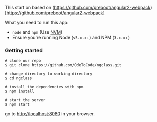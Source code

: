 This start on based on (https://github.com/preboot/angular2-webpack)[https://github.com/preboot/angular2-webpack]

What you need to run this app:
* `node` and `npm` (Use [NVM](https://github.com/creationix/nvm))
* Ensure you're running Node (`v5.x.x`+) and NPM (`3.x.x`+)

### Getting started

```
# clone our repo
$ git clone https://github.com/OdeToCode/ngclass.git

# change directory to working directory
$ cd ngclass

# install the dependencies with npm
$ npm install

# start the server
$ npm start
```
go to [http://localhost:8080](http://localhost:8080) in your browser.


